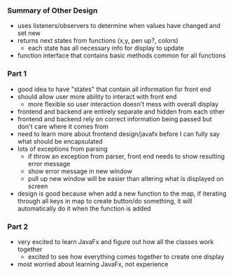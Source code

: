 ### Summary of Other Design
* uses listeners/observers to determine when values have changed and set new
* returns next states from functions (x,y, pen up?, colors)
    * each state has all necessary info for display to update
* function interface that contains basic methods common for all functions

### Part 1
* good idea to have "states" that contain all information for front end
* should allow user more ability to interact with front end 
    * more flexible so user interaction doesn't mess with overall display
* frontend and backend are entirely separate and hidden from each other
* frontend and backend rely on correct information being passed but don't care where it comes from
* need to learn more about frontend design/javafx before I can fully say what should be encapsulated
* lots of exceptions from parsing 
    * if throw an exception from parser, front end needs to show resulting error message
    * show error message in new window 
    * pull up new window will be easier than altering what is displayed on screen
* design is good because when add a new function to the map, if iterating through all keys in map to create button/do something, it will automatically do it when the function is added

### Part 2
* very excited to learn JavaFx and figure out how all the classes work together
    * excited to see how everything comes together to create one display
* most worried about learning JavaFx, not experience 
      